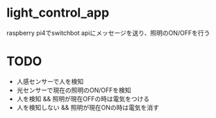 # light_control_app 
raspberry pi4でswitchbot apiにメッセージを送り、照明のON/OFFを行う

# TODO
* 人感センサーで人を検知
* 光センサーで現在の照明のON/OFFを検知
* 人を検知 && 照明が現在OFFの時は電気をつける
* 人を検知しない && 照明が現在ONの時は電気を消す